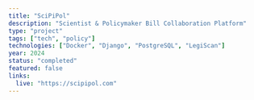 ```yaml
---
title: "SciPiPol"
description: "Scientist & Policymaker Bill Collaboration Platform"
type: "project"
tags: ["tech", "policy"]
technologies: ["Docker", "Django", "PostgreSQL", "LegiScan"]
year: 2024
status: "completed"
featured: false
links:
  live: "https://scipipol.com"
---
```

